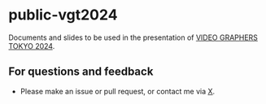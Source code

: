 # public-vgt2024

Documents and slides to be used in the presentation of [VIDEO GRAPHERS TOKYO 2024](https://vook.vc/vgt2024).

## For questions and feedback

- Please make an issue or pull request, or contact me via [X](https://x.com/cumuloworks).
